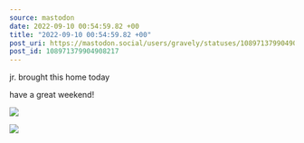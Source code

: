 ```yaml
---
source: mastodon
date: 2022-09-10 00:54:59.82 +00
title: "2022-09-10 00:54:59.82 +00"
post_uri: https://mastodon.social/users/gravely/statuses/108971379904908217
post_id: 108971379904908217
---
```

jr. brought this home today

have a great weekend!


![](/images/108971379524166893.jpg)

![](/images/108971379726110202.jpg)

